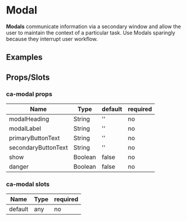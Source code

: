 
# Modal

**Modals** communicate information via a secondary window and allow the user to maintain the context of a particular task. Use Modals sparingly because they interrupt user workflow.


## Examples

<CodeSnippet codePenId="GBqBXv"></CodeSnippet>

## Props/Slots

### ca-modal props

| Name | Type | default | required |
| ------ | ----------- | ------ | -----|
| modalHeading   | String  | '' | no | 
| modalLabel   | String | '' | no | 
| primaryButtonText   | String  | '' | no | 
| secondaryButtonText   | String  | '' | no | 
| show   | Boolean  | false | no | 
| danger   | Boolean  | false | no | 

### ca-modal slots

| Name | Type | required |
| ------ | ----------- | ------ |
| default   | any | no |